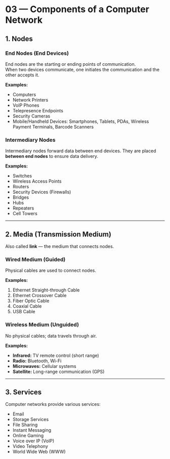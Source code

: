 # 03 — Components of a Computer Network

## 1. Nodes

### End Nodes (End Devices)
End nodes are the starting or ending points of communication.  
When two devices communicate, one initiates the communication and the other accepts it.  

**Examples:**  
- Computers  
- Network Printers  
- VoIP Phones  
- Telepresence Endpoints  
- Security Cameras  
- Mobile/Handheld Devices: Smartphones, Tablets, PDAs, Wireless Payment Terminals, Barcode Scanners  

### Intermediary Nodes
Intermediary nodes forward data between end devices. They are placed **between end nodes** to ensure data delivery.  

**Examples:**  
- Switches  
- Wireless Access Points  
- Routers  
- Security Devices (Firewalls)  
- Bridges  
- Hubs  
- Repeaters  
- Cell Towers  

---

## 2. Media (Transmission Medium)

Also called **link** — the medium that connects nodes.

### Wired Medium (Guided)
Physical cables are used to connect nodes.  

**Examples:**  
1. Ethernet Straight-through Cable  
2. Ethernet Crossover Cable  
3. Fiber Optic Cable  
4. Coaxial Cable  
5. USB Cable  

### Wireless Medium (Unguided)
No physical cables; data travels through air.  

**Examples:**  
- **Infrared:** TV remote control (short range)  
- **Radio:** Bluetooth, Wi-Fi  
- **Microwaves:** Cellular systems  
- **Satellite:** Long-range communication (GPS)  

---

## 3. Services

Computer networks provide various services:  
- Email  
- Storage Services  
- File Sharing  
- Instant Messaging  
- Online Gaming  
- Voice over IP (VoIP)  
- Video Telephony  
- World Wide Web (WWW)  
